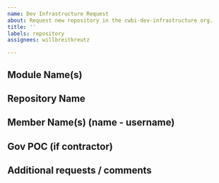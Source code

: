 ```yaml
---
name: Dev Infrastructure Request
about: Request new repository in the cwbi-dev-infrastructure org.
title: ''
labels: repository
assignees: willbreitkreutz

---
```


## Module Name(s)

  
## Repository Name
  

## Member Name(s) (name - username)


## Gov POC (if contractor)


## Additional requests / comments
